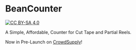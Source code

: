 # BeanCounter
[![CC BY-SA 4.0][cc-by-sa-shield]][cc-by-sa]

A Simple, Affordable, Counter for Cut Tape and Partial Reels.

Now in Pre-Launch on [CrowdSupply](https://www.crowdsupply.com/great-big-factory/beancounter)!

[cc-by-sa]: http://creativecommons.org/licenses/by-sa/4.0/
[cc-by-sa-shield]: https://img.shields.io/badge/License-CC%20BY--SA%204.0-lightgrey.svg
